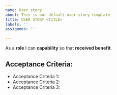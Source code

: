 ```yaml
---
name: User story
about: This is our default user story template
title: USER STORY <TITLE>
labels: ''
assignees: ''

---
```


As a **role** I can **capability** so that **received benefit**.

## Acceptance Criteria:
* Acceptance Criteria 1:
* Acceptance Criteria 2:
* Acceptance Criteria 3:
